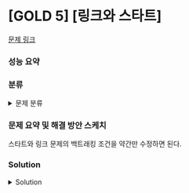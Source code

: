 # [GOLD 5] [링크와 스타트]

[문제 링크](https://www.acmicpc.net/problem/15661) 

### 성능 요약

### 분류

<details><summary>문제 분류</summary> 

[백트래킹]

</details>

### 문제 요약 및 해결 방안 스케치

스타트와 링크 문제의 백트래킹 조건을 약간만 수정하면 된다. 

### Solution

<details><summary>Solution</summary> 

[Source Code]

</details>
